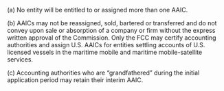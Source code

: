 (a) No entity will be entitled to or assigned more than one AAIC.

(b) AAICs may not be reassigned, sold, bartered or transferred and do not convey upon sale or absorption of a company or firm without the express written approval of the Commission. Only the FCC may certify accounting authorities and assign U.S. AAICs for entities settling accounts of U.S. licensed vessels in the maritime mobile and maritime mobile-satellite services.

(c) Accounting authorities who are “grandfathered” during the initial application period may retain their interim AAIC.

